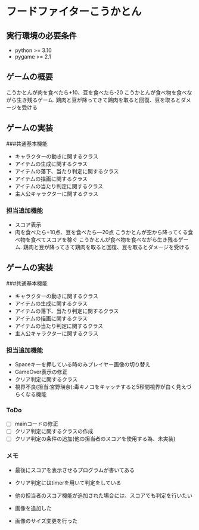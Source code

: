 # フードファイターこうかとん
## 実行環境の必要条件
* python >= 3.10
* pygame >= 2.1

## ゲームの概要
こうかとんが肉を食べたら+10、豆を食べたら-20
こうかとんが食べ物を食べながら生き残るゲーム.
鶏肉と豆が降ってきて鶏肉を取ると回復、豆を取るとダメージを受ける

## ゲームの実装
###共通基本機能
* キャラクターの動きに関するクラス
* アイテムの生成に関するクラス
* アイテムの落下、当たり判定に関するクラス
* アイテムの描画に関するクラス
* アイテムの当たり判定に関するクラス
* 主人公キャラクターに関するクラス
### 担当追加機能
* スコア表示
* 肉を食べたら+10点、豆を食べたら―20点
こうかとんが空から降ってくる食べ物を食べてスコアを稼ぐ
こうかとんが食べ物を食べながら生き残るゲーム.
鶏肉と豆が降ってきて鶏肉を取ると回復、豆を取るとダメージを受ける

## ゲームの実装
###共通基本機能
* キャラクターの動きに関するクラス
* アイテムの生成に関するクラス
* アイテムの落下、当たり判定に関するクラス
* アイテムの描画に関するクラス
* アイテムの当たり判定に関するクラス
* 主人公キャラクターに関するクラス
### 担当追加機能
* Spaceキーを押している時のみプレイヤー画像の切り替え
* GameOver表示の修正
* クリア判定に関するクラス
* 視界不良(担当:宮野瑛奈):毒キノコをキャッチすると5秒間視界が白く見えづらくなる機能
### ToDo
- [ ] mainコードの修正
- [ ] クリア判定に関するクラスの作成
- [ ] クリア判定の条件の追加(他の担当者のスコアを使用する為、未実装)
### メモ
* 最後にスコアを表示させるプログラムが書いてある
* クリア判定にはtimerを用いて判定をしている
* 他の担当者のスコア機能が追加された場合には、スコアでも判定を行いたい

* 画像を追加した
* 画像のサイズ変更を行った
